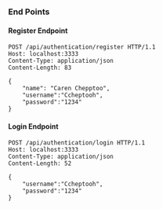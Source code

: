 ### End Points
#### Register Endpoint
````
POST /api/authentication/register HTTP/1.1
Host: localhost:3333
Content-Type: application/json
Content-Length: 83

{
    "name": "Caren Chepptoo",
    "username":"Ccheptooh",
    "password":"1234"
}
````

#### Login Endpoint
````
POST /api/authentication/login HTTP/1.1
Host: localhost:3333
Content-Type: application/json
Content-Length: 52

{
    "username":"Ccheptooh",
    "password":"1234"
}
````